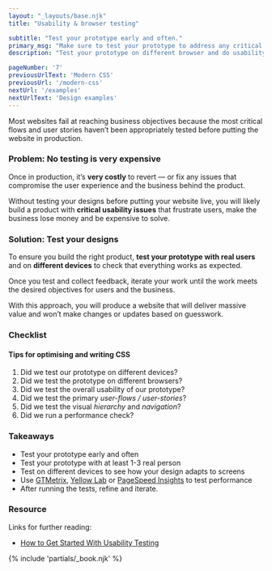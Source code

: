 ```yaml
---
layout: "_layouts/base.njk" 
title: "Usability & browser testing"

subtitle: "Test your prototype early and often."
primary_msg: "Make sure to test your prototype to address any critical issues before going live."
description: "Test your prototype on different browser and do usability testing to address any critical issues before going live."

pageNumber: '7'
previousUrlText: 'Modern CSS'
previousUrl: '/modern-css'
nextUrl: '/examples'
nextUrlText: 'Design examples'
---
```


Most websites fail at reaching business objectives because the most critical flows and user stories haven’t been appropriately tested before putting the website in production.

### Problem: No testing is very expensive

Once in production, it’s **very costly** to revert — or fix any issues that compromise the user experience and the business behind the product.

Without testing your designs before putting your website live, you will likely build a product with **critical usability issues** that frustrate users, make the business lose money and be expensive to solve.

### Solution: Test your designs

To ensure you build the right product, **test your prototype with real users** and on **different devices** to check that everything works as expected.

Once you test and collect feedback, iterate your work until the work meets the desired objectives for users and the business.

With this approach, you will produce a website that will deliver massive value and won’t make changes or updates based on guesswork.

### Checklist

#### Tips for optimising and writing CSS
       
 <ol class="special-list special-list--checklist bg-white-color">
        <li>Did we test our prototype on different devices?</li>    
      <li>Did we test the prototype on different browsers?</li>
          <li>Did we test the overall usability of our prototype?</li>
          <li>Did we test the primary <em>user-flows / user-stories</em>?</li>
          
<li>Did we test the visual <em>hierarchy</em> and <em>navigation</em>?</li>

<li> Did we run a performance check?</li>
                                    
 </ol>
      
### Takeaways

*   Test your prototype early and often
*   Test your prototype with at least 1-3 real person
*   Test on different devices to see how your design adapts to screens
*   Use [GTMetrix](https://gtmetrix.com/), [Yellow Lab](https://yellowlab.tools/) or [PageSpeed Insights](https://pagespeed.web.dev/) to test performance
*   After running the tests, refine and iterate.

<section class="[ resources ][ grid--4-5 grid ]" data-gap="gap">
          <div class="[ resources__links ][ flow ]">
            <h3>Resource</h3>
            <p>Links for further reading:</p>
          <ul class="content-list">
             <li><a href="https://boagworld.com/usability/usability-testing/">How to Get Started With Usability Testing</a></li>
           </ul>
          </div>
            {% include 'partials/_book.njk' %}
      </section>
   